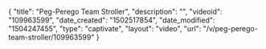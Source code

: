 {
    "title": "Peg-Perego Team Stroller",
    "description": "",
    "videoid": "109963599",
    "date_created": "1502517854",
    "date_modified": "1504247455",
    "type": "captivate",
    "layout": "video",
    "url": "\/v\/peg-perego-team-stroller\/109963599"
}
